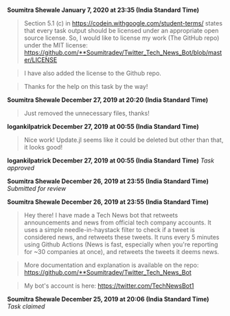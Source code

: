 **Soumitra Shewale January 7, 2020 at 23:35 (India Standard Time)**
> Section 5.1 (c) in https://codein.withgoogle.com/student-terms/ states that every task output should be licensed under an appropriate open source license. So, I would like to license my work (The GitHub repo) under the MIT license:
> https://github.com/**Soumitradev/Twitter_Tech_News_Bot/blob/master/LICENSE

> I have also added the license to the Github repo.

> Thanks for the help on this task by the way!

**Soumitra Shewale December 27, 2019 at 20:20 (India Standard Time)**
> Just removed the unnecessary files, thanks!

**logankilpatrick December 27, 2019 at 00:55 (India Standard Time)**
> Nice work! Update.jl seems like it could be deleted but other than that, it looks good!

**logankilpatrick December 27, 2019 at 00:55 (India Standard Time)**
_Task approved_

**Soumitra Shewale December 26, 2019 at 23:55 (India Standard Time)**
_Submitted for review_

**Soumitra Shewale December 26, 2019 at 23:55 (India Standard Time)**
> Hey there! I have made a Tech News bot that retweets announcements and news from official tech company accounts. It uses a simple needle-in-haystack filter to check if a tweet is considered news, and retweets these tweets. It runs every 5 minutes using Github Actions (News is fast, especially when you're reporting for ~30 companies at once), and retweets the tweets it deems news.

> More documentation and explanation is available on the repo: https://github.com/**Soumitradev/Twitter_Tech_News_Bot

> My bot's account is here: https://twitter.com/TechNewsBot1

**Soumitra Shewale December 25, 2019 at 20:06 (India Standard Time)**
_Task claimed_
